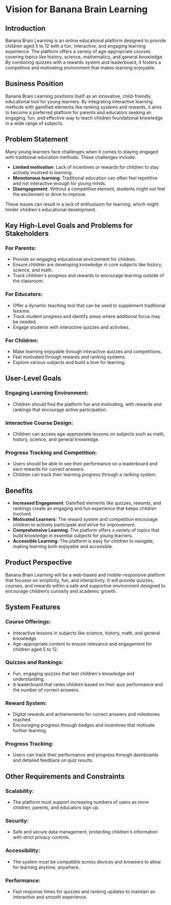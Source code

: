 # Vision for Banana Brain Learning

## Introduction

Banana Brain Learning is an online educational platform designed to provide children aged 5 to 12 with a fun, interactive, and engaging learning experience. The platform offers a variety of age-appropriate courses covering topics like history, science, mathematics, and general knowledge. By combining quizzes with a rewards system and leaderboard, it fosters a competitive and motivating environment that makes learning enjoyable.

## Business Position

Banana Brain Learning positions itself as an innovative, child-friendly educational tool for young learners. By integrating interactive learning methods with gamified elements like ranking systems and rewards, it aims to become a preferred platform for parents and educators seeking an engaging, fun, and effective way to teach children foundational knowledge in a wide range of subjects.

## Problem Statement

Many young learners face challenges when it comes to staying engaged with traditional education methods. These challenges include:

- **Limited motivation**: Lack of incentives or rewards for children to stay actively involved in learning.
- **Monotonous learning**: Traditional education can often feel repetitive and not interactive enough for young minds.
- **Disengagement**: Without a competitive element, students might not feel the excitement or drive to improve.

These issues can result in a lack of enthusiasm for learning, which might hinder children's educational development.

## Key High-Level Goals and Problems for Stakeholders

### For Parents:
- Provide an engaging educational environment for children.
- Ensure children are developing knowledge in core subjects like history, science, and math.
- Track children's progress and rewards to encourage learning outside of the classroom.

### For Educators:
- Offer a dynamic teaching tool that can be used to supplement traditional lessons.
- Track student progress and identify areas where additional focus may be needed.
- Engage students with interactive quizzes and activities.

### For Children:
- Make learning enjoyable through interactive quizzes and competitions.
- Feel motivated through rewards and ranking systems.
- Explore various subjects and build a love for learning.

## User-Level Goals

### Engaging Learning Environment:
- Children should find the platform fun and motivating, with rewards and rankings that encourage active participation.

### Interactive Course Design:
- Children can access age-appropriate lessons on subjects such as math, history, science, and general knowledge.

### Progress Tracking and Competition:
- Users should be able to see their performance on a leaderboard and earn rewards for correct answers.
- Children can track their learning progress through a ranking system.

## Benefits

- **Increased Engagement**: Gamified elements like quizzes, rewards, and rankings create an engaging and fun experience that keeps children involved.
- **Motivated Learners**: The reward system and competition encourage children to actively participate and strive for improvement.
- **Comprehensive Learning**: The platform offers a variety of topics that build knowledge in essential subjects for young learners.
- **Accessible Learning**: The platform is easy for children to navigate, making learning both enjoyable and accessible.

## Product Perspective

Banana Brain Learning will be a web-based and mobile-responsive platform that focuses on simplicity, fun, and interactivity. It will provide quizzes, courses, and rewards within a safe and supportive environment designed to encourage children’s curiosity and academic growth.

## System Features

### Course Offerings:
- Interactive lessons in subjects like science, history, math, and general knowledge.
- Age-appropriate content to ensure relevance and engagement for children aged 5 to 12.

### Quizzes and Rankings:
- Fun, engaging quizzes that test children's knowledge and understanding.
- A leaderboard that ranks children based on their quiz performance and the number of correct answers.

### Reward System:
- Digital rewards and achievements for correct answers and milestones reached.
- Encouraging progress through badges and incentives that motivate further learning.

### Progress Tracking:
- Users can track their performance and progress through dashboards and detailed feedback on quiz results.

## Other Requirements and Constraints

### Scalability:
- The platform must support increasing numbers of users as more children, parents, and educators sign up.

### Security:
- Safe and secure data management, protecting children's information with strict privacy controls.

### Accessibility:
- The system must be compatible across devices and browsers to allow for learning anytime, anywhere.

### Performance:
- Fast response times for quizzes and ranking updates to maintain an interactive and smooth experience.
